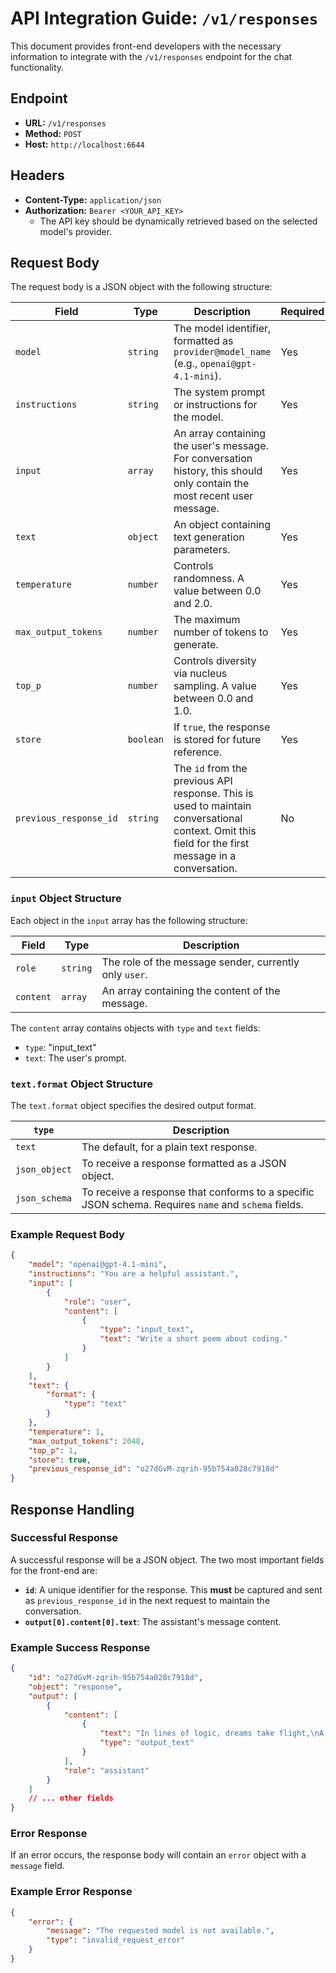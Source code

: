 # API Integration Guide: `/v1/responses`

This document provides front-end developers with the necessary information to integrate with the `/v1/responses` endpoint for the chat functionality.

## Endpoint

- **URL:** `/v1/responses`
- **Method:** `POST`
- **Host:** `http://localhost:6644`

## Headers

- **Content-Type:** `application/json`
- **Authorization:** `Bearer <YOUR_API_KEY>`
  - The API key should be dynamically retrieved based on the selected model's provider.

## Request Body

The request body is a JSON object with the following structure:

| Field                  | Type                               | Description                                                                                                                                                             | Required |
| ---------------------- | ---------------------------------- | ----------------------------------------------------------------------------------------------------------------------------------------------------------------------- | -------- |
| `model`                | `string`                           | The model identifier, formatted as `provider@model_name` (e.g., `openai@gpt-4.1-mini`).                                                                                   | Yes      |
| `instructions`         | `string`                           | The system prompt or instructions for the model.                                                                                                                        | Yes      |
| `input`                | `array`                            | An array containing the user's message. For conversation history, this should only contain the most recent user message.                                                  | Yes      |
| `text`                 | `object`                           | An object containing text generation parameters.                                                                                                                        | Yes      |
| `temperature`          | `number`                           | Controls randomness. A value between 0.0 and 2.0.                                                                                                                       | Yes      |
| `max_output_tokens`    | `number`                           | The maximum number of tokens to generate.                                                                                                                               | Yes      |
| `top_p`                | `number`                           | Controls diversity via nucleus sampling. A value between 0.0 and 1.0.                                                                                                   | Yes      |
| `store`                | `boolean`                          | If `true`, the response is stored for future reference.                                                                                                                 | Yes      |
| `previous_response_id` | `string`                           | The `id` from the previous API response. This is used to maintain conversational context. Omit this field for the first message in a conversation.                       | No       |

### `input` Object Structure

Each object in the `input` array has the following structure:

| Field     | Type    | Description                                       |
| --------- | ------- | ------------------------------------------------- |
| `role`    | `string`| The role of the message sender, currently only `user`. |
| `content` | `array` | An array containing the content of the message.   |

The `content` array contains objects with `type` and `text` fields:
- `type`: "input_text"
- `text`: The user's prompt.

### `text.format` Object Structure

The `text.format` object specifies the desired output format.

| `type`         | Description                                                                                                                                                             |
| -------------- | ----------------------------------------------------------------------------------------------------------------------------------------------------------------------- |
| `text`         | The default, for a plain text response.                                                                                                                                 |
| `json_object`  | To receive a response formatted as a JSON object.                                                                                                                       |
| `json_schema`  | To receive a response that conforms to a specific JSON schema. Requires `name` and `schema` fields.                                                                       |

### Example Request Body

```json
{
    "model": "openai@gpt-4.1-mini",
    "instructions": "You are a helpful assistant.",
    "input": [
        {
            "role": "user",
            "content": [
                {
                    "type": "input_text",
                    "text": "Write a short poem about coding."
                }
            ]
        }
    ],
    "text": {
        "format": {
            "type": "text"
        }
    },
    "temperature": 1,
    "max_output_tokens": 2048,
    "top_p": 1,
    "store": true,
    "previous_response_id": "o27dGvM-zqrih-95b754a028c7918d"
}
```

## Response Handling

### Successful Response

A successful response will be a JSON object. The two most important fields for the front-end are:

- **`id`**: A unique identifier for the response. This **must** be captured and sent as `previous_response_id` in the next request to maintain the conversation.
- **`output[0].content[0].text`**: The assistant's message content.

### Example Success Response

```json
{
    "id": "o27dGvM-zqrih-95b754a028c7918d",
    "object": "response",
    "output": [
        {
            "content": [
                {
                    "text": "In lines of logic, dreams take flight,\nA world of syntax, dark and bright.\nWith every keystroke, futures bloom,\nEscaping confines of a room.",
                    "type": "output_text"
                }
            ],
            "role": "assistant"
        }
    ]
    // ... other fields
}
```

### Error Response

If an error occurs, the response body will contain an `error` object with a `message` field.

### Example Error Response

```json
{
    "error": {
        "message": "The requested model is not available.",
        "type": "invalid_request_error"
    }
}
``` 